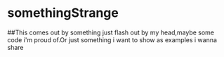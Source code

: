 # somethingStrange

##This comes out by something just flash out by my head,maybe some code i'm proud of.Or just something i want to show as examples i wanna share
